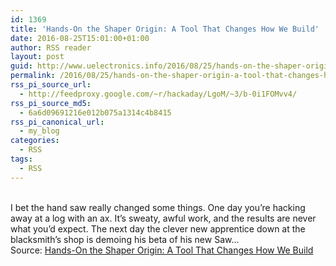 ```yaml
---
id: 1369
title: 'Hands-On the Shaper Origin: A Tool That Changes How We Build'
date: 2016-08-25T15:01:00+01:00
author: RSS reader
layout: post
guid: http://www.uelectronics.info/2016/08/25/hands-on-the-shaper-origin-a-tool-that-changes-how-we-build/
permalink: /2016/08/25/hands-on-the-shaper-origin-a-tool-that-changes-how-we-build/
rss_pi_source_url:
  - http://feedproxy.google.com/~r/hackaday/LgoM/~3/b-0i1FOMvv4/
rss_pi_source_md5:
  - 6a6d09691216e012b075a1314c4b8415
rss_pi_canonical_url:
  - my_blog
categories:
  - RSS
tags:
  - RSS
---
```

&#013;  
I bet the hand saw really changed some things. One day you’re hacking away at a log with an ax. It’s sweaty, awful work, and the results are never what you’d expect. The next day the clever new apprentice down at the blacksmith’s shop is demoing his beta of his new Saw…&#013;  
Source: <a href="http://feedproxy.google.com/~r/hackaday/LgoM/~3/b-0i1FOMvv4/" target="_blank">Hands-On the Shaper Origin: A Tool That Changes How We Build</a>
